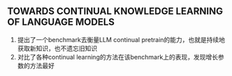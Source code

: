 ## TOWARDS CONTINUAL KNOWLEDGE LEARNING OF LANGUAGE MODELS
1. 提出了一个benchmark去衡量LLM continual pretrain的能力，也就是持续地获取新知识，也不遗忘旧知识
2. 对比了各种continual learning的方法在该benchmark上的表现，发现增长参数的方法最好